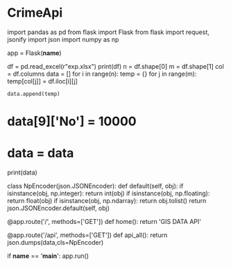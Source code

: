 # CrimeApi
import pandas as pd
from flask import Flask
from flask import request, jsonify
import json
import numpy as np

app = Flask(__name__)

df = pd.read_excel(r"exp.xlsx")
print(df)
n = df.shape[0]
m = df.shape[1]
col = df.columns
data = []
for i in range(n):
    temp = {}
    for j in range(m):
        temp[col[j]] = df.iloc[i][j]
    
    data.append(temp)
# data[9]['No'] = 10000
# data = data
print(data)

class NpEncoder(json.JSONEncoder):
    def default(self, obj):
        if isinstance(obj, np.integer):
            return int(obj)
        if isinstance(obj, np.floating):
            return float(obj)
        if isinstance(obj, np.ndarray):
            return obj.tolist()
        return json.JSONEncoder.default(self, obj)

@app.route('/', methods=['GET'])
def home():
    return 'GIS DATA API'

@app.route('/api', methods=['GET'])
def api_all():
    return json.dumps(data,cls=NpEncoder)
    
if __name__ == '__main__':
    app.run()
